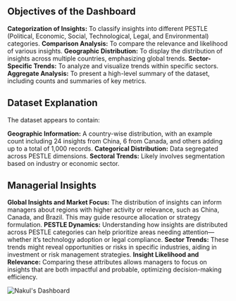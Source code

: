 ## Objectives of the Dashboard

**Categorization of Insights:** To classify insights into different PESTLE (Political, Economic, Social, Technological, Legal, and Environmental) categories.
**Comparison Analysis:** To compare the relevance and likelihood of various insights.
**Geographic Distribution:** To display the distribution of insights across multiple countries, emphasizing global trends.
**Sector-Specific Trends:** To analyze and visualize trends within specific sectors.
**Aggregate Analysis:** To present a high-level summary of the dataset, including counts and summaries of key metrics.

## Dataset Explanation

The dataset appears to contain:

**Geographic Information:** A country-wise distribution, with an example count including 24 insights from China, 6 from Canada, and others adding up to a total of 1,000 records.
**Categorical Distribution:** Data segregated across PESTLE dimensions.
**Sectoral Trends:** Likely involves segmentation based on industry or economic sector.

## Managerial Insights

**Global Insights and Market Focus:** The distribution of insights can inform managers about regions with higher activity or relevance, such as China, Canada, and Brazil. This may guide resource allocation or strategy formulation.
**PESTLE Dynamics:** Understanding how insights are distributed across PESTLE categories can help prioritize areas needing attention—whether it’s technology adoption or legal compliance.
**Sector Trends:** These trends might reveal opportunities or risks in specific industries, aiding in investment or risk management strategies.
**Insight Likelihood and Relevance:** Comparing these attributes allows managers to focus on insights that are both impactful and probable, optimizing decision-making efficiency.

![Nakul's Dashboard](https://github.com/user-attachments/assets/785bb48b-59c3-4d50-8e2c-fa38202c993d)

